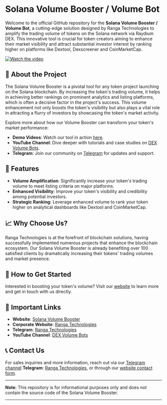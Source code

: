 # **Solana Volume Booster / Volume Bot**

Welcome to the official GitHub repository for the **Solana Volume Booster / Volume Bot**, a cutting-edge solution designed by Ranga Technologies to amplify the trading volume of tokens on the Solana network via Raydium DEX. This innovative tool is crucial for token creators aiming to enhance their market visibility and attract substantial investor interest by ranking higher on platforms like Dextool, Dexscreener and CoinMarketCap.

[![Watch the video](https://img.youtube.com/vi/3iGDtJYcq7Y/0.jpg)](https://www.youtube.com/watch?v=3iGDtJYcq7Y)


## 🚀 About the Project

The Solana Volume Booster is a pivotal tool for any token project launching on the Solana blockchain. By increasing the token's trading volume, it helps in achieving better rankings on prominent analytics and listing platforms, which is often a decisive factor in the project's success. This volume enhancement not only boosts the token's visibility but also plays a vital role in attracting a flurry of investors by showcasing the token's market activity.

Explore more about how our Volume Booster can transform your token's market performance:

- **Demo Videos**: Watch our tool in action [here](notion://www.notion.so/Test-674a17d758774aaa802f3f65c9630938#).
- **YouTube Channel**: Dive deeper with tutorials and case studies on [DEX Volume Bots](https://www.youtube.com/@DEXVolumeBots).
- **Telegram**: Join our community on [Telegram](https://t.me/DexVolumeBots) for updates and support.

## 🌟 Features

- **Volume Amplification**: Significantly increase your token's trading volume to meet listing criteria on major platforms.
- **Enhanced Visibility**: Improve your token's visibility and credibility among potential investors.
- **Strategic Ranking**: Leverage enhanced volume to rank your token higher on analytical dashboards like Dextool and CoinMarketCap.

## 📈 Why Choose Us?

Ranga Technologies is at the forefront of blockchain solutions, having successfully implemented numerous projects that enhance the blockchain ecosystem. Our Solana Volume Booster is already benefiting over 100 satisfied clients by dramatically increasing their tokens' trading volumes and market presence.

## 📝 How to Get Started

Interested in boosting your token's volume? Visit our [website](https://solanavolumebooster.com/) to learn more and get in touch with us directly.

## 🔗 Important Links

- **Website**: [Solana Volume Booster](https://solanavolumebooster.com/)
- **Corporate Website**: [Ranga Technologies](https://www.rangatechnologies.com/)
- **Telegram**: [Ranga Technologies](https://t.me/rangatechnologies)
- **YouTube Channel**: [DEX Volume Bots](https://www.youtube.com/@DEXVolumeBots)

## 📞 Contact Us

For sales inquiries and more information, reach out via our [Telegram channel](https://t.me/DexVolumeBots) **Telegram**: [Ranga Technologies](https://t.me/rangatechnologies), or through our [website contact form](https://www.rangatechnologies.com/contact).

---

**Note**: This repository is for informational purposes only and does not contain the source code of the Solana Volume Booster.

---
